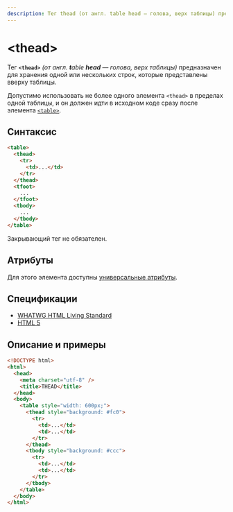 ```yaml
---
description: Тег thead (от англ. table head — голова, верх таблицы) предназначен для хранения одной или нескольких строк, которые представлены вверху таблицы
---
```


# &lt;thead&gt;

Тег **`<thead>`** _(от англ. **t**able **head** — голова, верх таблицы)_ предназначен для хранения одной или нескольких строк, которые представлены вверху таблицы.

Допустимо использовать не более одного элемента `<thead>` в пределах одной таблицы, и он должен идти в исходном коде сразу после элемента [`<table>`](table.md).

## Синтаксис

```html
<table>
  <thead>
    <tr>
      <td>...</td>
    </tr>
  </thead>
  <tfoot>
    ...
  </tfoot>
  <tbody>
    ...
  </tbody>
</table>
```

Закрывающий тег не обязателен.

## Атрибуты

Для этого элемента доступны [универсальные атрибуты](uni-attr.md).

## Спецификации

- [WHATWG HTML Living Standard](https://html.spec.whatwg.org/multipage/tables.html#the-thead-element)
- [HTML 5](http://www.w3.org/TR/html5/tabular-data.html#the-thead-element)

## Описание и примеры

```html
<!DOCTYPE html>
<html>
  <head>
    <meta charset="utf-8" />
    <title>THEAD</title>
  </head>
  <body>
    <table style="width: 600px;">
      <thead style="background: #fc0">
        <tr>
          <td>...</td>
          <td>...</td>
        </tr>
      </thead>
      <tbody style="background: #ccc">
        <tr>
          <td>...</td>
          <td>...</td>
        </tr>
      </tbody>
    </table>
  </body>
</html>
```

